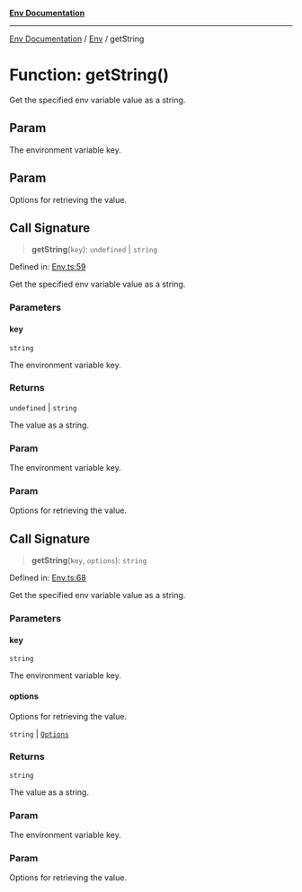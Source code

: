 [**Env Documentation**](../../README.md)

***

[Env Documentation](../../README.md) / [Env](../README.md) / getString

# Function: getString()

Get the specified env variable value as a string.

## Param

The environment variable key.

## Param

Options for retrieving the value.

## Call Signature

> **getString**(`key`): `undefined` \| `string`

Defined in: [Env.ts:59](https://github.com/stonemjs/env/blob/48871436343ec344452325bad1e21ee9c466e315/src/Env.ts#L59)

Get the specified env variable value as a string.

### Parameters

#### key

`string`

The environment variable key.

### Returns

`undefined` \| `string`

The value as a string.

### Param

The environment variable key.

### Param

Options for retrieving the value.

## Call Signature

> **getString**(`key`, `options`): `string`

Defined in: [Env.ts:68](https://github.com/stonemjs/env/blob/48871436343ec344452325bad1e21ee9c466e315/src/Env.ts#L68)

Get the specified env variable value as a string.

### Parameters

#### key

`string`

The environment variable key.

#### options

Options for retrieving the value.

`string` | [`Options`](../../declarations/interfaces/Options.md)

### Returns

`string`

The value as a string.

### Param

The environment variable key.

### Param

Options for retrieving the value.

